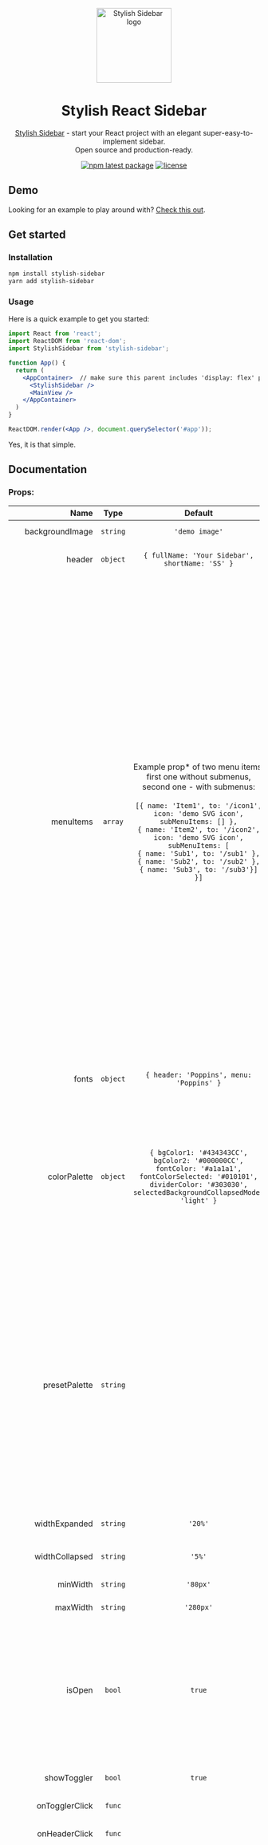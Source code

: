 <p align="center">
  <img width="150" src="https://eugeville.files.wordpress.com/2015/03/logo.png" alt="Stylish Sidebar logo">
</p>

<h1 align="center">Stylish React Sidebar</h1>

<div align="center">

[Stylish Sidebar][2] - start your React project with an elegant super-easy-to-implement sidebar.</br>Open source and production-ready.

[![npm latest package](https://img.shields.io/npm/v/stylish-sidebar)](https://www.npmjs.com/package/stylish-sidebar)
[![license](https://img.shields.io/badge/license-MIT-blue.svg)](https://github.com/EugeCos/stylish-sidebar-npm/blob/master/license)
</div>

## Demo

Looking for an example to play around with?
[Check this out][2].

## Get started

### Installation

```sh
npm install stylish-sidebar
yarn add stylish-sidebar
```

### Usage

Here is a quick example to get you started:

```jsx
import React from 'react';
import ReactDOM from 'react-dom';
import StylishSidebar from 'stylish-sidebar';

function App() {
  return (
    <AppContainer>  // make sure this parent includes 'display: flex' property
      <StylishSidebar />
      <MainView />
    </AppContainer>
  )
}

ReactDOM.render(<App />, document.querySelector('#app'));
```

Yes, it is that simple.

## Documentation

### Props:

|            Name | Type | Default | Description |
| ----------------: | :------: | :---------------------------------------------: | :-----------------------------------: |
|   backgroundImage | `string` |                   `'demo image'` |                      Background image url. |
|            header | `object` | `{ fullName: 'Your Sidebar', shortName: 'SS' }` | Header: full name and two letter short name. |
|   menuItems | `array` | Example prop* of two menu items, first one without submenus, second one - with submenus:</br></br>`[{ name: 'Item1', to: '/icon1', icon: 'demo SVG icon', subMenuItems: [] },`</br>`{ name: 'Item2', to: '/icon2', icon: 'demo SVG icon', subMenuItems: [`</br>`{ name: 'Sub1', to: '/sub1' },`</br>`{ name: 'Sub2', to: '/sub2' },`</br>`{ name: 'Sub3', to: '/sub3'}]`</br>`}]`</br>| Each menu item includes a name, icon url, url link and an array of sub-menu items. If submenus array is not empty, a down caret arrow will be displayed next to item name.</br></br>Page navigation can be done by using indexes of `menuItems` / `subMenus`. These indexes are provided by click event callbacks.</br>A potential navigation option is adding an optional [ `to` ] key to each menu item and using it with via clicking event and `useHistory` or `redirect` or another preffered navigation method (see [Demo][2] for a good example with `useHistory`, click on source code button `< >`).</br></br><i>* Once </i>`menuItems` <i>prop is provided, demo will be ovewritten. Empty </i>`menuItems`<i> array prop will result in an empty sidebar.</i></br></br><i>† Navigation will not work in the demo because you will have to setup your own preferred navigation.</i>  |
|   fonts  | `object` | `{ header: 'Poppins', menu: 'Poppins' }` | Header and menu fonts. |
|   colorPalette   | `object` | `{ bgColor1: '#434343CC',`</br>`bgColor2: '#000000CC',`</br>`fontColor: '#a1a1a1',`</br>`fontColorSelected: '#010101',`</br>`dividerColor: '#303030',`</br>`selectedBackgroundCollapsedMode: 'light' }` | Default background colors include opacity. For best experience, set the opacity of your background colors to 80%, by appending `'CC'` to hex code (`'CC'` is 80% opacity) or by adding `0.8` if you are using rgb.</br></br>Background for collapsed mode is either `'light'` or `'dark'`. |
|   presetPalette   | `string` |  | Stylish sidebar comes with a list of 'preset' color palettes. They can be added by providing one of below strings:</br>`'dejaVu'`</br>`'swampyGreen'`</br>`'pinkAndBlue'`</br>`'julyBlue'`</br>`'gothicDark'`</br>`'ashes'`</br>`'beaverBrown'`</br>`'oceanBlue'`</br>`'saltNPepper'`</br></br>To see these palettes in action, check the [demo][2].</br></br>If a string from above list is provided, `colorPalette` prop will be ignored. |
|   widthExpanded  | `string` |                   `'20%'` | Width applied to expanded state of the sidebar |
|   widthCollapsed   | `string` |                   `'5%'` | Width applied to collapsed state of the sidebar |
|   minWidth    | `string` |                   `'80px'` | Minimum sidebar width. |
|   maxWidth    | `string` |                   `'280px'` | Maximum sidebar width. |
|   isOpen      | `bool` |                  `true`  | If `true`, `StylishSidebar` is expanded. This prop is optional, it is only needed if you wish to lock the sidebar in expanded/collapsed state. If `isOpen` is not provided, open/close functionality is done inside the component.  |
|   showToggler      | `bool` |                `true`    | Show/hide sidebar state toggler (hamburger icon). |
|   onTogglerClick       | `func` |                    | Callback fired when toggler is clicked. |
|   onHeaderClick       | `func` |                    | Callback fired when sidebar header is clicked. |
|   onMenuItemClick       | `func` |                    | Callback fired when a menu item is clicked.</br>Typically `onMenuItemClick` is used to change url and/or to prompt user to save changes on the page prior to exiting. `index` parameter can be used for desired manipulations - index refers to position of the menu item in `menuItems` array.</br></br><b>Signature:</b></br>`function(event: object, index: number) => void`</br><i>event:</i> event source of the callback</br><i>index:</i> menu item index</br>See [Demo][2] for an example.    |
|   onSubMenuItemClick        | `func` |                    | Callback fired when a sub menu item is clicked.</br>Functionality is similar to that of `onMenuItemClick` except this callback returns indexes of both <b>menu item</b> and clicked <b>sub menu item</b>.</br></br><b>Signature:</b></br>`function(event: object, menuItemIndex: number, subMenuItemIndex: number) => void`</br><i>event:</i> event source of the callback</br><i>menuItemIndex:</i> menu item index </br><i>subMenuItemIndex:</i> sub menu item index</br>See [Demo][2] for an example.   |
|   className     | `object` |                    | Override or extend the styles applied to the component. |
|   ref     | `object` |                    | A ref that points to the first DOM node of the Sidebar. |

## License

This project is licensed under the terms of the [MIT license][3].

## Credit

Created by [@EugeCos][1] sometime in 2021

## Community

Get help or stay up to date.</br>
If you have questions or are interested in a customized Stylish Sidebar for your project, [feel free to reach out][4].

[1]: https://github.com/EugeCos
[2]: https://sidebar.studio/
[3]: https://github.com/EugeCos/sidebar-npm-test
[4]: https://eugeville.com/you-used-to-call-me-on-my-cell-phone